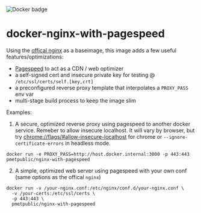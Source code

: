 ![Docker badge](https://github.com/PMET-public/docker-nginx-with-pagespeed/workflows/build%20and%20publish%20to%20Docker%20Hub/badge.svg?branch=develop)

# docker-nginx-with-pagespeed

Using the [offical nginx](https://hub.docker.com/_/nginx) as a baseimage, this image adds a few useful features/optimizations:

* [Pagespeed](https://www.modpagespeed.com/doc/build_ngx_pagespeed_from_source) to act as a CDN / web optimizer
* a self-signed cert and insecure private key for testing @ `/etc/ssl/certs/self.[key,crt]`
* a preconfigured reverse proxy template that interpolates a `PROXY_PASS` env var
* multi-stage build process to keep the image slim

Examples:

1. A secure, optimized reverse proxy using pagespeed to another docker service. Remeber to allow insecure localhost. It will vary by browser, but try [chrome://flags/#allow-insecure-localhost](chrome://flags/#allow-insecure-localhost) for chrome or `--ignore-certificate-errors` in headless mode.

```
docker run -e PROXY_PASS=http://host.docker.internal:3000 -p 443:443 pmetpublic/nginx-with-pagespeed
```

2. A simple, optimized web server using pagespeed with your own conf (same options as the offical `nginx`)
```
docker run -v /your-nginx.conf:/etc/nginx/conf.d/your-nginx.conf \
  -v /your-certs:/etc/ssl/certs \
  -p 443:443 \
  pmetpublic/nginx-with-pagespeed
```